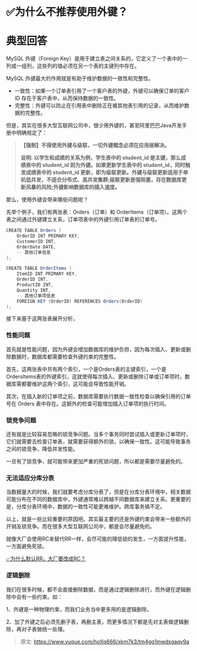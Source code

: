 # ✅为什么不推荐使用外键？

# 典型回答


MySQL 外键（Foreign Key）是用于建立表之间关系的，它定义了一个表中的一列或一组列，这些列的值必须在另一个表的主键列中存在。



MySQL 外键最大的作用就是有助于维护数据的一致性和完整性。



+ 一致性：如果一个订单表引用了一个客户表的外键，外键可以确保订单的客户 ID 存在于客户表中，从而保持数据的一致性。
+ 完整性：外键可以防止在引用表中删除正在被其他表引用的记录，从而维护数据的完整性。



但是，其实在很多大型互联网公司中，很少用外键的，甚至阿里巴巴Java开发手册中明确规定了：



> **<font style="color:rgb(99, 99, 99);">【强制】不得使用外键与级联，一切外键概念必须在应用层解决。</font>**
>
> **<font style="color:rgb(99, 99, 99);"></font>**
>
> **<font style="color:rgb(99, 99, 99);">  说明: 以学生和成绩的关系为例，学生表中的 student_id 是主键，那么成绩表中的 student_id 则为外键。如果更新学生表中的 student_id，同时触发成绩表中的 student_id 更新，即为级联更新。外键与级联更新适用于单机低并发，不适合分布式、高并发集群;级联更新是强阻塞，存在数据库更新风暴的风险;外键影响数据库的插入速度。</font>**
>



那么，使用外键会带来哪些问题呢？



先举个例子，我们有两张表：Orders（订单）和 OrderItems（订单项）。这两个表之间通过外键建立关系，订单项表中的外键引用订单表的订单号。



```java
CREATE TABLE Orders (
    OrderID INT PRIMARY KEY,
    CustomerID INT,
    OrderDate DATE,
    -- 其他订单信息
);

CREATE TABLE OrderItems (
    ItemID INT PRIMARY KEY,
    OrderID INT,
    ProductID INT,
    Quantity INT,
    -- 其他订单项信息
    FOREIGN KEY (OrderID) REFERENCES Orders(OrderID)
);
```



接下来基于这两张表展开分析，

### 性能问题


首先就是性能问题，因为外键会增加数据库的维护负担，因为每次插入、更新或删除数据时，数据库都需要检查外键约束的完整性。



首先，这两张表中共有两个索引，一个是Orders表的主键索引，一个是OrdersItems表的外键索引，这就使得每次插入、更新或删除订单或订单项时，数据库需都要维护这两个索引，这可能会导致性能开销。



其次，在插入新的订单项之前，数据库需要执行数据一致性检查以确保引用的订单号在 Orders 表中存在。这额外的检查可能增加插入订单项的执行时间。



### 锁竞争问题


还有就是比较容易忽略的锁竞争问题。当多个事务同时尝试插入或更新订单项时，它们就需要去检查订单表，就需要获得额外的锁，以确保一致性。这可能导致事务之间的锁竞争，降低并发性能。



一旦有了锁竞争，就可能带来更加严重的死锁问题，所以都是需要尽量避免的。



### 无法适应分库分表


当数据量大的时候，我们就要考虑分库分表了，但是在分库分表环境中，相关数据可能分布在不同的数据库中，外键通常难以跨越不同数据库来建立关系。更重要的是，分库分表环境中，数据的一致性可能更难维护。跨库事务搞不定。





以上，就是一些比较重要的原因吧。其实最主要的还是外键约束会带来一些额外的开销及锁竞争。而在很多大型互联网公司中，都是会尽量避免的。



就像大厂会使用RC来替代RR一样，会尽可能的降低锁的发生，一方面提升性能，一方面避免死锁。



[✅为什么默认RR，大厂要改成RC？](https://www.yuque.com/hollis666/xkm7k3/moe9ws)



### 逻辑删除


我们在很多时候，都不会直接删除数据，而是通过逻辑删除进行，而外键在逻辑删除中会有一些约束。如：



1、外键是一种物理约束，而我们业务当中更多用的是逻辑删除。

2、加了外键之后必须先删子表，再删主表，而更多情况下都是先对主表做逻辑删除，再对子表做统一处理。



> 原文: <https://www.yuque.com/hollis666/xkm7k3/tm4gg1mwdsgaqy9a>